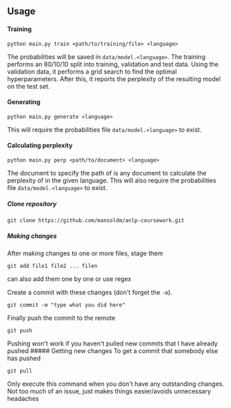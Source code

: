 ## Usage
#### Training
```
python main.py train <path/to/training/file> <language>
```
The probabilities will be saved in `data/model.<language>`.
The training performs an 80/10/10 split into training, validation and test data. Using the validation data, it performs a grid search to find the optimal hyperparameters. After this, it reports the perplexity of the resulting model on the test set.
#### Generating
```
python main.py generate <language>
```
This will require the probabilities file `data/model.<language>` to exist.
#### Calculating perplexity
```
python main.py perp <path/to/document> <language>
```
The document to specify the path of is any document to calculate the perplexity of in the given language.
This will also require the probabilities file `data/model.<language>` to exist.

##### Clone repository
```
git clone https://github.com/mansoldm/anlp-coursework.git
```
##### Making changes
After making changes to one or more files, stage them
```
git add file1 file2 ... filen
```
can also add them one by one or use regex

Create a commit with these changes (don't forget the `-m`).
```
git commit -m "type what you did here"
```
Finally push the commit to the remote
```
git push
```
Pushing won't work if you haven't pulled new commits that I have already pushed
##### Getting new changes
To get a commit that somebody else has pushed
```
git pull
```
Only execute this command when you don't have any outstanding changes. Not too much of an issue, just makes things easier/avoids unnecessary headaches
